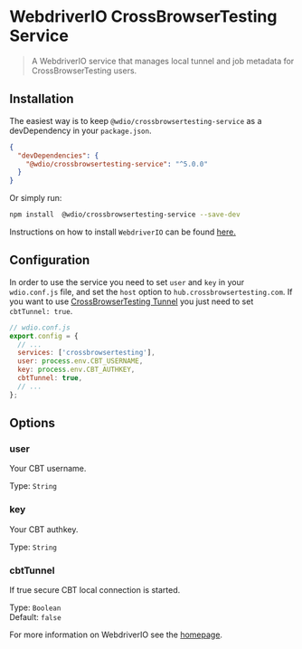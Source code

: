 WebdriverIO CrossBrowserTesting Service
==========

> A WebdriverIO service that manages local tunnel and job metadata for CrossBrowserTesting users.

## Installation

The easiest way is to keep `@wdio/crossbrowsertesting-service` as a devDependency in your `package.json`.

```json
{
  "devDependencies": {
    "@wdio/crossbrowsertesting-service": "^5.0.0"
  }
}
```


Or simply run:

```bash
npm install  @wdio/crossbrowsertesting-service --save-dev
```


Instructions on how to install `WebdriverIO` can be found [here.](https://webdriver.io/docs/gettingstarted.html)

## Configuration

In order to use the service you need to set `user` and `key` in your `wdio.conf.js` file, and set the `host` option to `hub.crossbrowsertesting.com`. If you want to use [CrossBrowserTesting Tunnel](https://help.crossbrowsertesting.com/local-connection/general/local-tunnel-overview/)
you just need to set `cbtTunnel: true`.



```js
// wdio.conf.js
export.config = {
  // ...
  services: ['crossbrowsertesting'],
  user: process.env.CBT_USERNAME,
  key: process.env.CBT_AUTHKEY,
  cbtTunnel: true,
  // ...
};
```

## Options

### user
Your CBT username.

Type: `String`

### key
Your CBT authkey.

Type: `String`

### cbtTunnel
If true secure CBT local connection is started.

Type: `Boolean`<br>
Default: `false`


For more information on WebdriverIO see the [homepage](http://webdriver.io).
